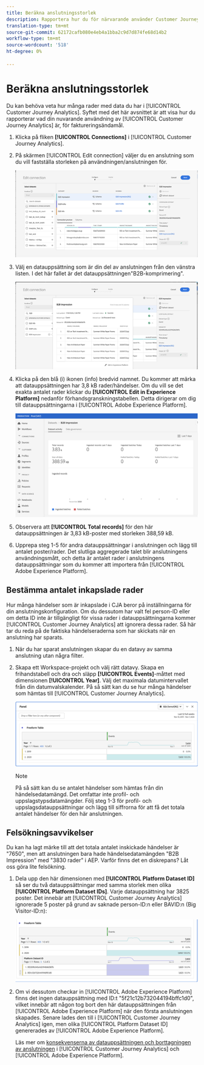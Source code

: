 ```yaml
---
title: Beräkna anslutningsstorlek
description: Rapportera hur du för närvarande använder Customer Journey Analytics (i faktureringssyfte)
translation-type: tm+mt
source-git-commit: 62172cafb080e4eb4a1bba2c9d7d874fe68d14b2
workflow-type: tm+mt
source-wordcount: '518'
ht-degree: 0%

---
```



# Beräkna anslutningsstorlek

Du kan behöva veta hur många rader med data du har i [!UICONTROL Customer Journey Analytics]. Syftet med det här avsnittet är att visa hur du rapporterar vad din nuvarande användning av [!UICONTROL Customer Journey Analytics] är, för faktureringsändamål.

1. Klicka på fliken **[!UICONTROL Connections]** i [!UICONTROL Customer Journey Analytics].
1. På skärmen [!UICONTROL Edit connection] väljer du en anslutning som du vill fastställa storleken på användningen/anslutningen för.

   ![Redigera anslutning](assets/edit-connection.png)

1. Välj en datauppsättning som är din del av anslutningen från den vänstra listen. I det här fallet är det datauppsättningen&quot;B2B-komprimering&quot;.

   ![datauppsättning](assets/dataset.png)

1. Klicka på den blå (i) ikonen (info) bredvid namnet. Du kommer att märka att datauppsättningen har 3,8 kB rader/händelser. Om du vill se det exakta antalet rader klickar du **[!UICONTROL Edit in Experience Platform]** nedanför förhandsgranskningstabellen. Detta dirigerar om dig till datauppsättningarna i [!UICONTROL Adobe Experience Platform].

   ![AEP-datauppsättningsinformation](assets/data-size.png)

1. Observera att **[!UICONTROL Total records]** för den här datauppsättningen är 3,83 kB-poster med storleken 388,59 kB.

1. Upprepa steg 1-5 för andra datauppsättningar i anslutningen och lägg till antalet poster/rader. Det slutliga aggregerade talet blir anslutningens användningsmått, och detta är antalet rader i anslutningens datauppsättningar som du kommer att importera från [!UICONTROL Adobe Experience Platform].

## Bestämma antalet inkapslade rader

Hur många händelser som är inkapslade i CJA beror på inställningarna för din anslutningskonfiguration. Om du dessutom har valt fel person-ID eller om detta ID inte är tillgängligt för vissa rader i datauppsättningarna kommer [!UICONTROL Customer Journey Analytics] att ignorera dessa rader. Så här tar du reda på de faktiska händelseraderna som har skickats när en anslutning har sparats.

1. När du har sparat anslutningen skapar du en datavy av samma anslutning utan några filter.
1. Skapa ett Workspace-projekt och välj rätt datavy. Skapa en frihandstabell och dra och släpp **[!UICONTROL Events]**-måttet med dimensionen **[!UICONTROL Year]**. Välj det maximala datumintervallet från din datumvalskalender. På så sätt kan du se hur många händelser som hämtas till [!UICONTROL Customer Journey Analytics].

   ![Arbetsyteprojekt](assets/event-number.png)

   >[!NOTE]
   >
   >På så sätt kan du se antalet händelser som hämtas från din händelsedatamängd. Det omfattar inte profil- och uppslagstypsdatamängder. Följ steg 1-3 för profil- och uppslagsdatauppsättningar och lägg till siffrorna för att få det totala antalet händelser för den här anslutningen.

## Felsökningsavvikelser

Du kan ha lagt märke till att det totala antalet inskickade händelser är &quot;7650&quot;, men att anslutningen bara hade händelsedatamängden &quot;B2B Impression&quot; med &quot;3830 rader&quot; i AEP. Varför finns det en diskrepans? Låt oss göra lite felsökning.

1. Dela upp den här dimensionen med **[!UICONTROL Platform Dataset ID]** så ser du två datauppsättningar med samma storlek men olika **[!UICONTROL Platform Dataset IDs]**. Varje datauppsättning har 3825 poster. Det innebär att [!UICONTROL Customer Journey Analytics] ignorerade 5 poster på grund av saknade person-ID:n eller BAVID:n (Big Visitor-ID:n):

   ![uppdelning](assets/data-size2.png)

1. Om vi dessutom checkar in [!UICONTROL Adobe Experience Platform] finns det ingen datauppsättning med ID:t &quot;5f21c12b732044194bffc1d0&quot;, vilket innebär att någon tog bort den här datauppsättningen från [!UICONTROL Adobe Experience Platform] när den första anslutningen skapades. Senare lades den till i [!UICONTROL Customer Journey Analytics] igen, men olika [!UICONTROL Platform Dataset ID] genererades av [!UICONTROL Adobe Experience Platform].

   Läs mer om [konsekvenserna av datauppsättningen och borttagningen av anslutningen](https://experienceleague.adobe.com/docs/analytics-platform/using/cja-overview/cja-faq.html?lang=en#implications-of-deleting-data-components) i [!UICONTROL Customer Journey Analytics] och [!UICONTROL Adobe Experience Platform].
